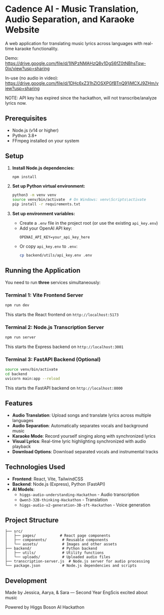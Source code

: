 # Cadence AI - Music Translation, Audio Separation, and Karaoke Website

A web application for translating music lyrics across languages with real-time karaoke functionality.

Demo: https://drive.google.com/file/d/1INPzNMAHzQ8v1DgS6fZ0tNBhsTqw-0ix/view?usp=sharing

In-use (no audio in video): https://drive.google.com/file/d/1DHc6xZ31hZlOSXPGfBTnQ91jMCXJ9ZHm/view?usp=sharing


NOTE: API key has expired since the hackathon, will not transcribe/analyze lyrics now.

## Prerequisites

- Node.js (v14 or higher)
- Python 3.8+ 
- FFmpeg installed on your system

## Setup

1. **Install Node.js dependencies:**
   ```bash
   npm install
   ```

2. **Set up Python virtual environment:**
   ```bash
   python3 -m venv venv
   source venv/bin/activate  # On Windows: venv\Scripts\activate
   pip install -r requirements.txt
   ```

3. **Set up environment variables:**
   - Create a `.env` file in the project root (or use the existing `api_key.env`)
   - Add your OpenAI API key:
     ```
     OPENAI_API_KEY=your_api_key_here
     ```
   - Or copy `api_key.env` to `.env`:
     ```bash
     cp backend/utils/api_key.env .env
     ```

## Running the Application

You need to run **three** services simultaneously:

### Terminal 1: Vite Frontend Server
```bash
npm run dev
```
This starts the React frontend on `http://localhost:5173`

### Terminal 2: Node.js Transcription Server
```bash
npm run server
```
This starts the Express backend on `http://localhost:3001`

### Terminal 3: FastAPI Backend (Optional)
```bash
source venv/bin/activate
cd backend
uvicorn main:app --reload
```
This starts the FastAPI backend on `http://localhost:8000`

## Features

- **Audio Translation**: Upload songs and translate lyrics across multiple languages
- **Audio Separation**: Automatically separates vocals and background music
- **Karaoke Mode**: Record yourself singing along with synchronized lyrics
- **Visual Lyrics**: Real-time lyric highlighting synchronized with audio playback
- **Download Options**: Download separated vocals and instrumental tracks

## Technologies Used

- **Frontend**: React, Vite, TailwindCSS
- **Backend**: Node.js (Express), Python (FastAPI)
- **AI Models**:
  - `higgs-audio-understanding-Hackathon` - Audio transcription
  - `Qwen3-32B-thinking-Hackathon` - Translation
  - `higgs-audio-v2-generation-3B-sft-Hackathon` - Voice generation

## Project Structure

```
├── src/
│   ├── pages/           # React page components
│   ├── components/       # Reusable components
│   └── assets/           # Images and other assets
├── backend/              # Python backend
│   ├── utils/            # Utility functions
│   └── uploads/          # Uploaded audio files
├── transcription-server.js  # Node.js server for audio processing
└── package.json          # Node.js dependencies and scripts

```

## Development

Made by Jessica, Aarya, & Sara — Second Year EngScis excited about music

Powered by Higgs Boson AI Hackathon

